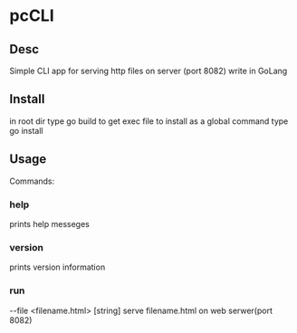 # pcCLI
## Desc
Simple CLI app for serving http files on server (port 8082) write in GoLang

## Install
in root dir type go build to get exec file
to install as a global command type go install

## Usage
Commands:
### help
prints help messeges

### version
prints version information

### run
--file <filename.html> [string]
serve filename.html on web serwer(port 8082)
